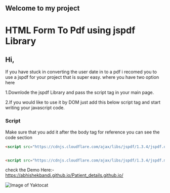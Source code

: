 ## Welcome to my project

# HTML Form To Pdf using jspdf Library

## Hi, 

If you have stuck in converting the user date in to a pdf i recomed you to use a jspdf for your project that is super easy. where you have two option here 

1.Downlode the jspdf Library and pass the script tag in your main page.

2.If you would like to use it by DOM just add this below script tag and start writing your javascript code.

### Script

Make sure that you add it after the body tag for reference you can see the code section

```markdown
<script src="https://cdnjs.cloudflare.com/ajax/libs/jspdf/1.3.4/jspdf.debug.js" integrity="sha512-234m/ySxaBP6BRdJ4g7jYG7uI9y2E74dvMua1JzkqM3LyWP43tosIqET873f3m6OQ/0N6TKyqXG4fLeHN9vKkg==" crossorigin="anonymous"></script>


<script src="https://cdnjs.cloudflare.com/ajax/libs/jspdf/1.3.4/jspdf.min.js" integrity="sha512-1g3IT1FdbHZKcBVZzlk4a4m5zLRuBjMFMxub1FeIRvR+rhfqHFld9VFXXBYe66ldBWf+syHHxoZEbZyunH6Idg==" crossorigin="anonymous"></script>
```


check the Demo Here:- https://abhishekbandi.github.io/Patient_details.github.io/


![Image of Yaktocat](https://firebasestorage.googleapis.com/v0/b/abhishekhjcvjk.appspot.com/o/info.gif?alt=media&token=f792b839-f0d5-42ca-9d38-93f1a7d2650a)
